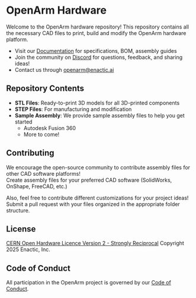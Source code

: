 # OpenArm Hardware
Welcome to the OpenArm hardware repository! This repository contains all the necessary CAD files to print, build and modify the OpenArm hardware platform.

- Visit our [Documentation](https://docs.openarm.dev/hardware/) for specifications, BOM, assembly guides
- Join the community on [Discord](https://discord.gg/tpnKxHuJY3) for questions, feedback, and sharing ideas!
- Contact us through <openarm@enactic.ai>

## Repository Contents
- **STL Files**: Ready-to-print 3D models for all 3D-printed components
- **STEP Files**: For manufacturing and modification
- **Sample Assembly**: We provide sample assembly files to help you get started
  - Autodesk Fusion 360
  - More to come!

## Contributing
We encourage the open-source community to contribute assembly files for other CAD software platforms!  
Create assembly files for your preferred CAD software (SolidWorks, OnShape, FreeCAD, etc.)

Also, feel free to contribute different customizations for your project ideas!
Submit a pull request with your files organized in the appropriate folder structure.

## License
[CERN Open Hardware Licence Version 2 - Strongly Reciprocal](LICENSE.txt)
Copyright 2025 Enactic, Inc.

## Code of Conduct
All participation in the OpenArm project is governed by our [Code of Conduct](CODE_OF_CONDUCT.md).
